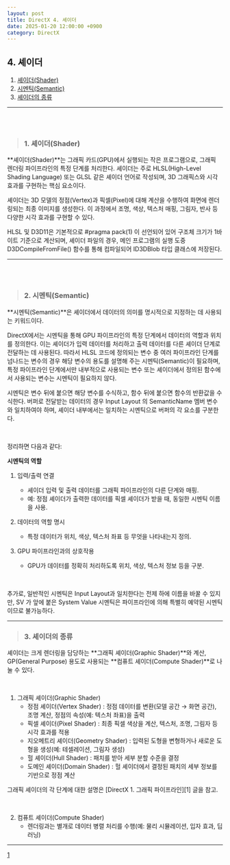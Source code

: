 ```yaml
---
layout: post
title: DirectX 4. 셰이더
date: 2025-01-20 12:00:00 +0900
category: DirectX
---
```


## 4. 셰이더

1. [셰이더(Shader)](#1-셰이더shader)
2. [시멘틱(Semantic)](#2-시멘틱semantic)
3. [셰이더의 종류](#3-셰이더의-종류)

---

<br><br>

>### 1. 셰이더(Shader)

**셰이더(Shader)**는 그래픽 카드(GPU)에서 실행되는 작은 프로그램으로, 그래픽 렌더링 파이프라인의 특정 단계를 처리한다. 셰이더는 주로 HLSL(High-Level Shading Language) 또는 GLSL 같은 셰이더 언어로 작성되며, 3D 그래픽스와 시각 효과를 구현하는 핵심 요소이다.

셰이더는 3D 모델의 정점(Vertex)과 픽셀(Pixel)에 대해 계산을 수행하여 화면에 렌더링되는 최종 이미지를 생성한다. 이 과정에서 조명, 색상, 텍스처 매핑, 그림자, 반사 등 다양한 시각 효과를 구현할 수 있다.

HLSL 및 D3D11은 기본적으로 #pragma pack(1) 이 선언되어 있어 구조체 크기가 1바이트 기준으로 계산되며, 셰이더 파일의 경우, 메인 프로그램의 실행 도중 D3DCompileFromFile() 함수를 통해 컴파일되어 ID3DBlob 타입 클래스에 저장된다.

---

<br><br>

>### 2. 시멘틱(Semantic)

**시멘틱(Semantic)**은 셰이더에서 데이터의 의미를 명시적으로 지정하는 데 사용되는 키워드이다.

DirectX에서는 시멘틱을 통해 GPU 파이프라인의 특정 단계에서 데이터의 역할과 위치를 정의한다. 이는 셰이더가 입력 데이터를 처리하고 출력 데이터를 다른 셰이더 단계로 전달하는 데 사용된다. 따라서 HLSL 코드에 정의되는 변수 중 여러 파이프라인 단계를 넘나드는 변수의 경우 해당 변수의 용도를 설명해 주는 시멘틱(Semantic)이 필요하며, 특정 파이프라인 단계에서만 내부적으로 사용되는 변수 또는 셰이더에서 정의된 함수에서 사용되는 변수는 시멘틱이 필요하지 않다.

시멘틱은 변수 뒤에 붙으면 해당 변수를 수식하고, 함수 뒤에 붙으면 함수의 반환값을 수식한다. 버퍼로 전달받는 데이터의 경우 Input Layout 의 SemanticName 멤버 변수와 일치하여야 하며, 셰이더 내부에서는 일치하는 시멘틱으로 버퍼의 각 요소를 구분한다.

<br>

정리하면 다음과 같다:

**시멘틱의 역할**
1. 입력/출력 연결
	- 셰이더 입력 및 출력 데이터를 그래픽 파이프라인의 다른 단계와 매핑.
	- 예: 정점 셰이더가 출력한 데이터를 픽셀 셰이더가 받을 때, 동일한 시멘틱 이름을 사용.

2. 데이터의 역할 명시
	- 특정 데이터가 위치, 색상, 텍스처 좌표 등 무엇을 나타내는지 정의.

3. GPU 파이프라인과의 상호작용
	- GPU가 데이터를 정확히 처리하도록 위치, 색상, 텍스처 정보 등을 구분.


<br>

추가로, 일반적인 시멘틱은 Input Layout과 일치한다는 전제 하에 이름을 바꿀 수 있지만, SV 가 앞에 붙은 System Value 시멘틱은 파이프라인에 의해 특별히 예약된 시멘틱이므로 불가능하다.

---

>### 3. 셰이더의 종류

셰이더는 크게 렌더링을 담당하는 **그래픽 셰이더(Graphic Shader)**와 계산, GP(General Purpose) 용도로 사용되는 **컴퓨트 셰이더(Compute Shader)**로 나눌 수 있다.

<br>

1. 그래픽 셰이더(Graphic Shader)
	- 정점 셰이더(Vertex Shader) : 정점 데이터를 변환(모델 공간 → 화면 공간), 조명 계산, 정점의 속성(예: 텍스처 좌표)을 출력
	- 픽셀 셰이더(Pixel Shader) : 최종 픽셀 색상을 계산, 텍스처, 조명, 그림자 등 시각 효과를 적용
	- 지오메트리 셰이더(Geometry Shader) : 입력된 도형을 변형하거나 새로운 도형을 생성(예: 테셀레이션, 그림자 생성)
	- 헐 셰이더(Hull Shader) : 패치를 받아 세부 분할 수준을 결정
	- 도메인 셰이더(Domain Shader) : 헐 셰이더에서 결정된 패치의 세부 정보를 기반으로 정점 계산

그래픽 셰이더의 각 단계에 대한 설명은 [DirectX 1. 그래픽 파이프라인][1] 글을 참고.

<br>

2. 컴퓨트 셰이더(Compute Shader)
	- 렌더링과는 별개로 데이터 병렬 처리를 수행(예: 물리 시뮬레이션, 입자 효과, 딥러닝)


---

[1](https://dormouse0224.github.io/directx/2025/01/12/DirectX_2._Device_%EC%B4%88%EA%B8%B0%ED%99%94.html)